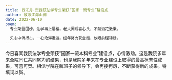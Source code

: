 ```yaml
---
title: 西江月·贺我院法学专业荣获“国家一流专业”建设点
author: 放歌江海山阙
date: 2022-06-10
poem: |
  专业荣登国榜，法学再上层楼。老夫闻后喜心头，不禁泪花漱漱。

  矢志中流搏击，一心沧海遨游。经年努力获金瓯，放眼前程锦绣。
---
```


今日喜闻我院法学专业荣获“国家一流本科专业”建设点，心情激动。这是我院多年来全院同仁共同努力的结果，也是我院多年来在专业建设上取得的最高标志性成果，可喜可贺。相信学院在新班子的领导下，会再接再厉，不断获得新的成果。特填词以贺。

